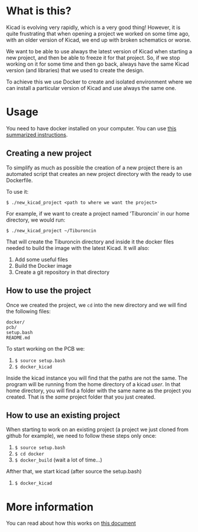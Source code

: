 # What is this?

Kicad is evolving very rapidly, which is a very good thing! However, it is quite frustrating that when opening a project we worked on some time ago, with an older version of Kicad, we end up with broken schematics or worse.

We want to be able to use always the latest version of Kicad when starting a new project, and then be able to freeze it for that project. So, if we stop working on it for some time and then go back, always have the same Kicad version (and libraries) that we used to create the design.

To achieve this we use Docker to create and isolated environment where we can install a particular version of Kicad and use always the same one.

# Usage

You need to have docker installed on your computer. You can use [this summarized instructions](docs/docker_install.md).

## Creating a new project

To simplify as much as possible the creation of a new project there is an automated script that creates an new project directory with the ready to use Dockerfile.

To use it:

`$ ./new_kicad_project <path to where we want the project>`

For example, if we want to create a project named 'Tiburoncin' in our home directory, we would run:

`$ ./new_kicad_project ~/Tiburoncin`

That will create the Tiburoncin directory and inside it the docker files needed to build the image with the latest Kicad. It will also:

1. Add some useful files
1. Build the Docker image
1. Create a git repository in that directory

## How to use the project

Once we created the project, we `cd` into the new directory and we will find the following files:

```
docker/
pcb/
setup.bash
README.md
```

To start working on the PCB we:

1. `$ source setup.bash`
1. `$ docker_kicad`

Inside the kicad instance you will find that the paths are not the same. The program will be running from the home directory of a kicad *user*. In that home directory, you will find a folder with the same name as the project you created. That is the *same* project folder that you just created.

## How to use an existing project

When starting to work on an existing project (a project we just cloned from github for example), we need to follow these steps only once:

1. `$ source setup.bash`
1. `$ cd docker`
1. `$ docker_build` (wait a lot of time...)

Afther that, we start kicad (after source the setup.bash)

1. `$ docker_kicad`

# More information

You can read about how this works on [this document](docs/how_it_works.md)
